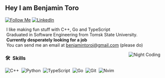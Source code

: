 ## Hey I am Benjamin Toro

[![Follow Me](https://img.shields.io/github/followers/GeniusPRO271?style=social)](https://github.com/GeniusPRO271)
[![LinkedIn](https://img.shields.io/badge/-Benjamin%20Toro-0077B5?style=flat&logo=Linkedin&logoColor=white)](https://linkedin.com/in/benjamin-toro-25266b259)

&nbsp;I like making fun stuff with C++, Go and TypeScript \
&nbsp;Graduated in Software Engineering from Tomsk State University. \
&nbsp;**Currently desperately looking for a job** \
&nbsp;You can send me an email at benjamintoroj@gmail.com (please do)

<img alt="Night Coding" src="https://github.com/GeniusPRO271/md-gifs/blob/main/frog.gif" align="right"/>


### 🛠 &nbsp;Skills
![C++](https://img.shields.io/badge/-C++-blue?style=flat&logo=cplusplus)&nbsp;
![Python](https://img.shields.io/badge/-Python-05122A?style=flat&logo=python)&nbsp;
![TypeScript](https://img.shields.io/badge/-TypeScript-05122A?style=flat&logo=typescript)&nbsp;
![Go](https://img.shields.io/badge/-go-05122A?style=flat&logo=go)&nbsp;
![Git](https://img.shields.io/badge/-Git-05122A?style=flat&logo=git)&nbsp;
![Nvim](https://img.shields.io/badge/-nvim-05122A?style=flat&logo=nvim)&nbsp;



